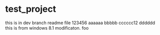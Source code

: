 # test_project
this is in dev branch readme file
123456
aaaaaa
bbbbb
cccccc12
dddddd
this is from windows 8.1 modificaton.
foo
